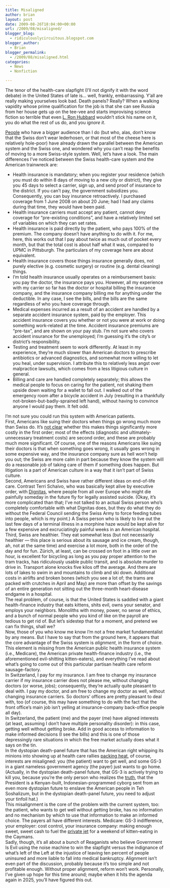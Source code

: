 ```yaml
---
title: Misaligned
author: brian
layout: post
date: 2009-08-26T18:04:00+00:00
url: /2009/08/misaligned/
blogger_blog:
  - ridiculouslycircuitous.blogspot.com
blogger_author:
  - Brian
blogger_permalink:
  - /2009/08/misaligned.html
categories:
  - News
  - Nonfiction

---
```

The tenor of the health-care slapfight <span>(I&#8217;ll not dignify it with the word debate)</span> in the United States of late is&#8230; well, frankly, embarrassing. Y&#8217;all are really making yourselves look bad. Death panels? Really? When a walking vapidity whose prime qualification for the job is that she can see Russia from her house gets up on the tee-vee and starts improvising science fiction so terrible that even [L. Ron Hubbard][1] wouldn&#8217;t stick his name on it, you do what the rest of us do, and you _ignore it_.

<div>
</div>

<div>
  <a href="http://www.nytimes.com/2009/08/17/opinion/17krugman.html">People</a> who have a bigger audience than I do<span> (but who, alas, don&#8217;t know that the Swiss don&#8217;t wear lederhosen, or that most of the cheese here is relatively hole-poor)</span> have already drawn the parallel between the American system and the Swiss one, and wondered why you can&#8217;t reap the benefits of moving to a more Swiss-style system. Well, let&#8217;s have a look. The main differences I&#8217;ve noticed between the Swiss health-care system and the American trainwreck are:
</div>

<div>
  <ul>
    <li>
      Health insurance is mandatory; when you register your residence (which you must do within 8 days of moving to a new city or district), they give you 45 days to select a carrier, sign up, and send proof of insurance to the district. If you can&#8217;t pay, the government subsidizes you. Consequently, you can buy insurance retroactively. I purchased coverage from 1 June 2008 on about 20 June; had I had any claims during that time, they would have been paid.
    </li>
    <li>
      Health insurance carriers must accept any patient, cannot deny coverage for &#8220;pre-existing conditions&#8221;, and have a relatively limited set of variables on which they can set rates.
    </li>
    <li>
      Health insurance is paid directly by the patient, who pays 100% of the premium. The company doesn&#8217;t have anything to do with it. For me, here, this works out that I pay about twice as much out of pocket every month, but that the total cost is about half what it was, compared to UPMC in Pittsburgh. The particulars of my coverage here are about equivalent.
    </li>
    <li>
      Health insurance covers those things insurance generally does, not purely elective (e.g. cosmetic surgery) or routine (e.g. dental cleaning) things.
    </li>
    <li>
      I&#8217;m told health insurance usually operates on a reimbursement basis: you pay the doctor, the insurance pays you. However, all my experience with my carrier so far has the doctor or hospital billing the insurance company, and the insurance company billing me for anything under the deductible. In any case, I see the bills, and the bills are the same regardless of who you have coverage through.
    </li>
    <li>
      Medical expenses incurred as a result of an accident are handled by a separate accident insurance system, paid by the employer. This accident insurance covers you whether or not you were at work or doing something work-related at the time. Accident insurance premiums are &#8220;pre-tax&#8221;, and are shown on your pay stub. I&#8217;m not sure who covers accident insurance for the unemployed; I&#8217;m guessing it&#8217;s the city&#8217;s or district&#8217;s responsibility.
    </li>
    <li>
      Testing and treatment seem to work differently. At least in my experience, they&#8217;re much slower than American doctors to prescribe antibiotics or advanced diagnostics, and somewhat more willing to let you heal, under supervision. I attribute this to relatively less angst over malpractice lawsuits, which comes from a less litigious culture in general.
    </li>
    <li>
      Billing and care are handled completely separately; this allows the medical people to focus on caring for the patient, not shaking them upside down waiting for a wallet to fall out. I walked out of the emergency room after a bicycle accident in July (resulting in a thankfully not-broken-but-badly-sprained left hand), without having to convince anyone I would pay them. It felt odd.
    </li>
  </ul>
</div>

<div>
  I&#8217;m not sure you could run this system with American patients.
</div>

<div>
</div>

<div>
  First, Americans like suing their doctors when things go wrong much more than Swiss do. It&#8217;s <a href="http://blogs.reuters.com/great-debate/2009/08/06/reduce-the-high-cost-of-medical-malpractice/">not clear</a> whether this makes things significantly more costly in the first order; most of the effects (diagnostic and ultimately-unnecessary treatment costs) are second order, and these are probably much more significant. Of course, one of the reasons Americans like suing their doctors is that when something goes wrong, it usually goes wrong in some expensive way, and the insurance company sure as hell won&#8217;t help you out; the Swiss are more calm in part because they know the system will do a reasonable job of taking care of them if something does happen. But litigation is a part of American culture in a way that it isn&#8217;t part of Swiss culture.
</div>

<div>
</div>

<div>
  Second, Americans and Swiss have rather different ideas on end-of-life care. Contrast Terri Schaivo, who was basically kept alive by executive order, with <a href="http://www.dignitas.ch/">Dignitas</a>, where people from all over Europe who might die painfully someday in the future fly for legally assisted suicide. <span>(Okay, it&#8217;s more complicated than that; I&#8217;ve not talked to an actual Swiss person who&#8217;s completely comfortable with what Dignitas does, but they do what they do without the Federal Council sending the Swiss Army to force feeding tubes into people, which is my point.) </span>A Swiss person who is likely to live out the last few days of a terminal illness in a morphine haze would be kept alive for a few expensive and excruciatingly painful weeks in an American hospital.
</div>

<div>
</div>

<div>
  Third, Swiss are healthier. They eat somewhat less <span>(but not necessarily healthier — this place is serious about its sausage and ice cream, though, ah, not at the same time) </span>and exercise a lot more, both in the order of the day and for fun. Zürich, at least, can be crossed on foot in a little over an hour, is excellent for bicycling as long as you pay proper attention to the tram tracks, has ridiculously usable public transit, and is absolute murder to drive in. Transport alone knocks five kilos off the average. And there are lots of lakes to swim in and mountains to climb and ski down. Additional costs in airlifts and broken bones <span>(which you see a lot of; the trams are packed with crutches in April and May) </span>are more than offset by the savings of an entire generation not sitting out the three-month heart-disease endgame in a hospital.
</div>

<div>
</div>

<div>
  The real problem, of course, is that the United States is saddled with a giant health-finance industry that eats kittens, shits evil, owns your senator, and employs your neighbors. Monoliths with money, power, no sense of ethics, and a bunch of normal people who you kind of like on the payroll are tedious to get rid of. But let&#8217;s sidestep that for a moment, and pretend we can fix things, shall we?
</div>

<div>
</div>

<div>
  Now, those of you who know me know I&#8217;m not a free market fundamentalist by any means. But I have to say that from the ground here, it appears that the core advantage of the Swiss system is <i>alignment</i>, in the form of choice. This element is missing from the American public health insurance system (i.e., Medicare), the American private health-finance industry (i.e., the aforementioned evil-shitting kitten-eaters), and everything I&#8217;ve read about what&#8217;s going to come out of this particular partisan health care reform sausage-factory.
</div>

<div>
</div>

<div>
  In Switzerland, I pay for my insurance. I am free to change my insurance carrier if my insurance carrier does not please me, without changing doctors (or worse, jobs); consequently, they&#8217;re actually quite pleasant to deal with. I pay my doctor, and am free to change my doctor as well, without changing insurance carriers. So doctors&#8217; offices are pretty pleasant to deal with, too (of course, this may have something to do with the fact that the front office&#8217;s main job isn&#8217;t yelling at insurance-company back-office people all day).
</div>

<div>
</div>

<div>
  In Switzerland, the patient (me) and the payer (me) have aligned interests <span>(at least, assuming I don&#8217;t have multiple personality disorder)</span>: in this case, getting well without getting broke. Add in good access to information to make informed decisions (I see the bills) and this is one of those depressingly rare situations in which the free market actually does what it says on the tin.
</div>

<div>
</div>

<div>
  In the dystopian death-panel future that has the American right whipping its minions into showing up at health care rallies <a href="http://videocafe.crooksandliars.com/heather/cnn-assault-rifles-spied-openly-phoenix-ra">packing heat</a>, of course, interests are misaligned: you (the patient) want to get well, and some GS-3 in a giant nameless government agency (the payer) just wants to go home. <span>(Actually, in the dystopian death-panel future, that GS-3 is actively trying to kill you, because you&#8217;re the only person who realizes the <a href="http://en.wikipedia.org/wiki/Barack_Obama_citizenship_conspiracy_theories">truth</a>, that the President is a Kenyan-built, Indonesian-programmed cyborg sent from an even more dystopian future to enslave the American people in Teh Soshalizum, but in the dystopian death-panel future, you need to adjust your tinfoil hat.)</span>
</div>

<div>
</div>

<div>
  This misalignment is the core of the problem with the current system, too: the patient, who wants to get well without getting broke, has no information and no mechanism by which to use that information to make an informed choice. The payers all have different interests. Medicare: GS-3 indifference, your employer: cost control, your insurance company: making enough sweet, sweet cash to fuel the <a href="http://djmrswhite.livejournal.com/415594.html">private jet</a> for a weekend of kitten-eating in the Caymans.
</div>

<div>
</div>

<div>
  Sadly, though, it&#8217;s all about a bunch of Reaganists who believe Government Is Evil using the noise machine to win the slapfight versus the indignance of what&#8217;s left of the Left at the injustice of leaving ten percent of people uninsured and more liable to fall into medical bankruptcy. Alignment isn&#8217;t even part of the discussion, probably because it&#8217;s too simple and not profitable enough. Without proper alignment, reform won&#8217;t work. Personally, I&#8217;ve given up hope for this time around; maybe when it hits the agenda again in 2025, you&#8217;ll have figured this out.
</div>

 [1]: http://en.wikipedia.org/wiki/Xenu